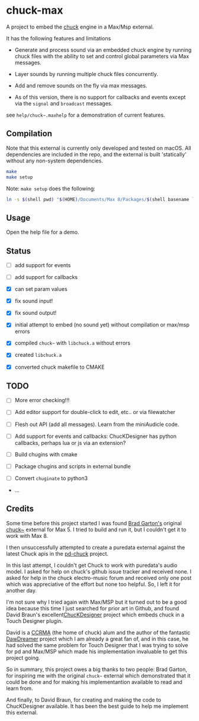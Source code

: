 # chuck-max

A project to embed the [chuck](https://chuck.stanford.edu) engine in a Max/Msp external.

It has the following features and limitations

- Generate and process sound via an embedded chuck engine by running chuck files with the ability to set and control global parameters via Max messages. 

- Layer sounds by running multiple chuck files concurrently.

- Add and remove sounds on the fly via max messages.

- As of this version, there is no support for callbacks and events except via the `signal` and `broadcast` messages.

see `help/chuck~.maxhelp` for a demonstration of current features.

## Compilation

Note that this external is currently only developed and tested on macOS. All dependencies are included in the repo, and the external is built 'statically' without any non-system dependencies.

```bash
make
make setup
```

Note: `make setup` does the following:

```bash
ln -s $(shell pwd) "$(HOME)/Documents/Max 8/Packages/$(shell basename `pwd`)"
```


## Usage

Open the help file for a demo.


## Status

- [ ] add support for events
- [ ] add support for callbacks 
- [x] can set param values
- [x] fix sound input!
- [x] fix sound output!
- [x] initial attempt to embed (no sound yet) without compilation or max/msp errors
- [x] compiled `chuck~` with `libchuck.a` without errors
- [x] created `libchuck.a`
- [x] converted chuck makefile to CMAKE


## TODO

- [ ] More error checking!!! 

- [ ] Add editor support for double-click to edit, etc.. or via filewatcher

- [ ] Flesh out API (add all messages). Learn from the miniAudicle code.

- [ ] Add support for events and callbacks: ChucKDesigner has python callbacks, perhaps lua or js via an extension?

- [ ] Build chugins with cmake

- [ ] Package chugins and scripts in external bundle

- [ ] Convert `chuginate` to python3

- ...


## Credits

Some time before this project started I was found [Brad Garton's](http://sites.music.columbia.edu/brad) original [chuck~](http://sites.music.columbia.edu/brad/chuck~) external for Max 5. I tried to build and run it, but I couldn't get it to work with Max 8.

I then unsuccessfully attempted to create a puredata external against the latest Chuck apis in the [pd-chuck](https://github.com/shakfu/pd-chuck) project.

In this last attempt, I couldn't get Chuck to work with puredata's audio model. I asked for help on chuck's github issue tracker and received none. I asked for help in the chuck electro-music forum and received only one post which was appreciative of the effort but none too helpful. So, I left it for another day.

I'm not sure why I tried again with Max/MSP but it turned out to be a good idea because this time I just searched for prior art in Github, and found David Braun's excellent[ChucKDesigner](https://github.com/DBraun/ChucKDesigner) project which embeds chuck in a Touch Designer plugin.

David is a [CCRMA](https://github.com/CCRMA) (the home of chuck) alum and the author of the fantastic [DawDreamer](https://github.com/DBraun/DawDreamer) project which I am already a great fan of, and in this case, he had solved the same problem for Touch Designer that I was trying to solve for pd and Max/MSP which made his implementation invaluable to get this project going.

So in summary, this project owes a big thanks to two people: Brad Garton, for inspiring me with the original `chuck~` external which demonstrated that it could be done and for making his implementantion available to read and learn from.

And finally, to David Braun, for creating and making the code to ChucKDesigner available. It has been the best guide to help me implement this external.
